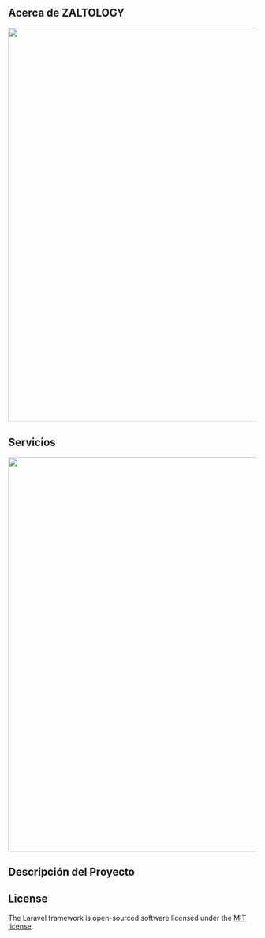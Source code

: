 

## Acerca de ZALTOLOGY


<p align="center"><a href="https://zaltology.com" target="_blank"><img src="https://i.ibb.co/dKPptd5/Captura-de-Pantalla-2020-11-06-a-la-s-20-40-27.png" width="800"></a></p>

## Servicios
<p align="center"><a href="https://zaltology.com" target="_blank"><img src="https://i.ibb.co/TP409zJ/Captura-de-Pantalla-2020-11-06-a-la-s-20-40-50.png" width="800"></a></p>

## Descripción del Proyecto
<p class="text center" La finalidad de este proyecto es tener una administracion sobre un taller de reparaciones de dispositivos moviles </p>



## License

The Laravel framework is open-sourced software licensed under the [MIT license](https://opensource.org/licenses/MIT).
